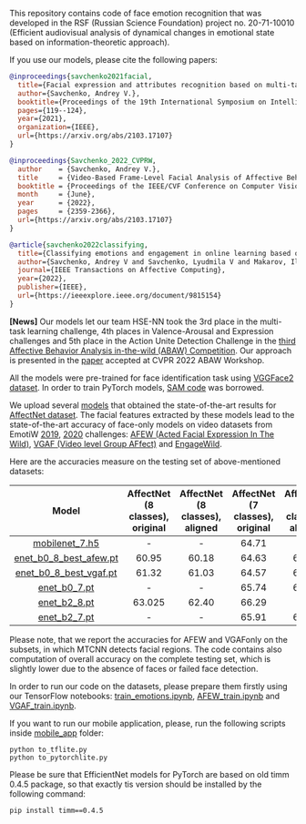 This repository contains code of face emotion recognition that was developed in the RSF (Russian Science Foundation) project no. 20-71-10010 (Efficient audiovisual analysis of dynamical changes in emotional state based on information-theoretic approach).

If you use our models, please cite the following papers:
```BibTex
@inproceedings{savchenko2021facial,
  title={Facial expression and attributes recognition based on multi-task learning of lightweight neural networks},
  author={Savchenko, Andrey V.},
  booktitle={Proceedings of the 19th International Symposium on Intelligent Systems and Informatics (SISY)},
  pages={119--124},
  year={2021},
  organization={IEEE},
  url={https://arxiv.org/abs/2103.17107}
}
```

```BibTex
@inproceedings{Savchenko_2022_CVPRW,
  author    = {Savchenko, Andrey V.},
  title     = {Video-Based Frame-Level Facial Analysis of Affective Behavior on Mobile Devices Using EfficientNets},
  booktitle = {Proceedings of the IEEE/CVF Conference on Computer Vision and Pattern Recognition (CVPR) Workshops},
  month     = {June},
  year      = {2022},
  pages     = {2359-2366},
  url={https://arxiv.org/abs/2103.17107}
}
```

```BibTex
@article{savchenko2022classifying,
  title={Classifying emotions and engagement in online learning based on a single facial expression recognition neural network},
  author={Savchenko, Andrey V and Savchenko, Lyudmila V and Makarov, Ilya},
  journal={IEEE Transactions on Affective Computing},
  year={2022},
  publisher={IEEE},
  url={https://ieeexplore.ieee.org/document/9815154}
}
```

**[News]** Our models let our team HSE-NN took the 3rd place in the multi-task learning challenge, 4th places in Valence-Arousal and Expression challenges and 5th place in the Action Unite Detection Challenge in the [third Affective Behavior Analysis in-the-wild (ABAW) Competition](https://ibug.doc.ic.ac.uk/resources/cvpr-2022-3rd-abaw/). Our approach is presented in the [paper](https://arxiv.org/abs/2203.13436) accepted at CVPR 2022 ABAW Workshop.

All the models were pre-trained for face identification task using [VGGFace2 dataset](https://github.com/ox-vgg/vgg_face2). In order to train PyTorch models, [SAM code](https://github.com/davda54/sam) was borrowed.

We upload several [models](models/affectnet_emotions) that obtained the state-of-the-art results for [AffectNet dataset](http://mohammadmahoor.com/affectnet/). The facial features extracted by these models lead to the state-of-the-art accuracy of face-only models on video datasets from EmotiW [2019](https://sites.google.com/view/emotiw2019), [2020](https://sites.google.com/view/emotiw2020) challenges: [AFEW (Acted Facial Expression In The Wild)](https://cs.anu.edu.au/few/AFEW.html), [VGAF (Video level Group AFfect)](https://ieeexplore.ieee.org/document/8925231) and [EngageWild](https://ieeexplore.ieee.org/document/8615851).

Here are the accuracies measure on the testing set of above-mentioned datasets:

| Model | AffectNet (8 classes), original | AffectNet (8 classes), aligned  | AffectNet (7 classes), original   | AffectNet (7 classes), aligned   | AFEW  | VGAF  |
| :---:   | :-: | :-:  | :-: | :-: | :-: | :-: |
| [mobilenet_7.h5](models/affectnet_emotions/mobilenet_7.h5) | -  |  -  | 64.71   |  -  | 55.35 | 68.92  |
| [enet_b0_8_best_afew.pt](models/affectnet_emotions/enet_b0_8_best_afew.pt) | 60.95  | 60.18  | 64.63  | 64.54   | 59.89  | 66.80  |
| [enet_b0_8_best_vgaf.pt](models/affectnet_emotions/enet_b0_8_best_vgaf.pt) | 61.32   | 61.03  | 64.57   | 64.89   | 55.14  | 68.29  |
| [enet_b0_7.pt](models/affectnet_emotions/enet_b0_7.pt) | -    | - | 65.74   | 65.74   | 56.99  | 65.18  |
| [enet_b2_8.pt](models/affectnet_emotions/enet_b2_8.pt) | 63.025  | 62.40  | 66.29 | -   | 57.78  | 70.23  |
| [enet_b2_7.pt](models/affectnet_emotions/enet_b2_7.pt) | -    | - | 65.91   | 66.34   | 59.63  | 69.84  |

Please note, that we report the accuracies for AFEW and VGAFonly on the subsets, in which MTCNN detects facial regions. The code contains also computation of overall accuracy on the complete testing set, which is slightly lower due to the absence of faces or failed face detection.

In order to run our code on the datasets, please prepare them firstly using our TensorFlow notebooks: [train_emotions.ipynb](src/train_emotions.ipynb), [AFEW_train.ipynb](src/AFEW_train.ipynb) and [VGAF_train.ipynb](src/VGAF_train.ipynb).

If you want to run our mobile application, please, run the following scripts inside [mobile_app](mobile_app) folder:
```
python to_tflite.py
python to_pytorchlite.py
```

Please be sure that EfficientNet models for PyTorch are based on old timm 0.4.5 package, so that exactly tis version should be installed by the following command:
```
pip install timm==0.4.5
```
